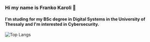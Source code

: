 ### Hi my name is Franko Karoli 👋
#### I'm studing for my BSc degree in Digital Systems in the University of Thessaly and I'm interested in Cybersecurity.
![Top Langs](https://github-readme-stats.vercel.app/api/top-langs/?username=supervillain419&layout=compact&theme=dark)



<!--
**supervillain419/supervillain419** is a ✨ _special_ ✨ repository because its `README.md` (this file) appears on your GitHub profile.

Here are some ideas to get you started:

- 🔭 I’m currently working on ...
- 🌱 I’m currently learning ...
- 👯 I’m looking to collaborate on ...
- 🤔 I’m looking for help with ...
- 💬 Ask me about ...
- 📫 How to reach me: ...
- 😄 Pronouns: ...
- ⚡ Fun fact: ...
-->
